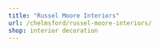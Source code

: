 ```yaml
---
title: "Russel Moore Interiors"
url: /chelmsford/russel-moore-interiors/
shop: interior decoration
---
```

